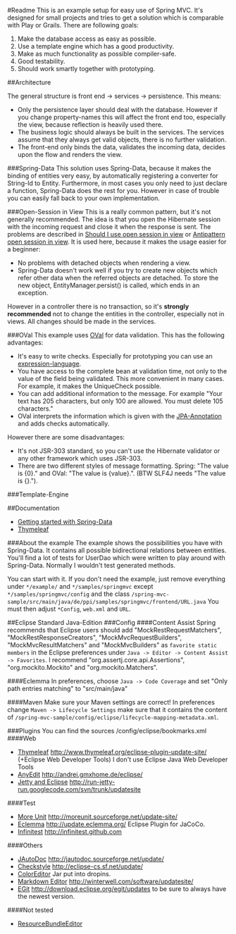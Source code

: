 #Readme
This is an example setup for easy use of Spring MVC. It's designed for small
projects and tries to get a solution which is comparable with Play or Grails.
There are following goals:

 1. Make the database access as easy as possible.
 2. Use a template engine which has a good productivity.
 3. Make as much functionality as possible compiler-safe.
 4. Good testability.
 5. Should work smartly together with prototyping.

##Architecture

The general structure is front end -> services -> persistence. This means:

 * Only the persistence layer should deal with the database. However if you
  change property-names this will affect the front end too, especially the
  view, because reflection is heavily used there.
 * The business logic should always be built in the services. The services
 assume that they always get valid objects, there is no further validation.
 * The front-end only binds the data, validates the incoming data, decides upon the
 flow and renders the view.

###Spring-Data
This solution uses Spring-Data, because it makes the binding of entities very
easy, by automatically registering a converter for String-Id to Entity.
Furthermore, in most cases you only need to just declare a function, Spring-Data
does the rest for you. However in case of trouble you can easily fall back to your own
implementation.

###Open-Session in View
This is a really common pattern, but it's not generally recommended. The idea is
that you open the Hibernate session with the incoming request and close it when
the response is sent. The problems are described in
[Should I use open session in view](http://heapdump.wordpress.com/2010/04/04/should-i-use-open-session-in-view/)
 or [Antipattern open session in view](http://java.dzone.com/articles/opensessioninview-antipattern).
It is used here, because it makes the usage easier for a beginner:
 * No problems with detached objects when rendering a view.
 * Spring-Data doesn't work well if you try to create new objects which
 refer other data when the referred objects are detached. To store the
 new object, EntityManager.persist() is called, which ends in an exception.

However in a controller there is no transaction, so it's **strongly recommended**
not to change the entities in the controller, especially not in views. All
changes should be made in the services.

###OVal
This example uses [OVal](http://oval.sourceforge.net/) for data validation.
This has the following advantages:

 * It's easy to write checks. Especially for prototyping you can use an
  [expression-language](http://oval.sourceforge.net/userguide.html#declaring-conditional-constraints).
 * You have access to the complete bean at validation time, not only to the value of the field being validated.
 This more convenient in many cases. For example, it makes the UniqueCheck possible.
 * You can add additional information to the message. For example
  "Your text has 205 characters, but only 100 are allowed. You must delete
  105 characters."
 * OVal interprets the information which is given with the
  [JPA-Annotation](http://oval.sourceforge.net/userguide.html#interpreting-ejb3-jpa-annotations)
  and adds checks automatically.

However there are some disadvantages:

 * It's not JSR-303 standard, so you can't use the Hibernate validator or
  any other framework which uses JSR-303.
 * There are two different styles of message formatting. Spring: "The value is {0}." and OVal:
  "The value is {value}.". (BTW SLF4J needs "The value is {}.").

###Template-Engine

##Documentation
 * [Getting started with Spring-Data](http://blog.springsource.org/2011/02/10/getting-started-with-spring-data-jpa/)
 * [Thymeleaf](http://www.thymeleaf.org/)

###About the example
The example shows the possibilities you have with Spring-Data. It contains all
possible bidirectional relations between entities.
You'll find a lot of tests for UserDao which were written to play around with
Spring-Data. Normally I wouldn't test generated methods.

You can start with it. If you don't need the example, just remove everything
under `*/example/` and `*/samples/springmvc` except `*/samples/springmvc/config`
and the class
`/spring-mvc-sample/src/main/java/de/ppi/samples/springmvc/frontend/URL.java`
You must then adjust `*Config`, `web.xml` and `URL`.

##Eclipse
Standard Java-Edition
###Config
####Content Assist
Spring recommends that Eclipse users should add
"MockRestRequestMatchers", "MockRestResponseCreators",
"MockMvcRequestBuilders", "MockMvcResultMatchers" and "MockMvcBuilders"
as `favorite static members` in the Eclipse preferences
under `Java -> Editor -> Content Assist -> Favorites`.
I recommend "org.assertj.core.api.Assertions", "org.mockito.Mockito" and "org.mockito.Matchers".

####Eclemma
In preferences, choose `Java -> Code Coverage` and set
"Only path entries matching" to "src/main/java"

####Maven
Make sure your Maven settings are correct!
In preferences change `Maven -> Lifecycle Settings` make sure that it contains the content of
`/spring-mvc-sample/config/eclipse/lifecycle-mapping-metadata.xml`.

###Plugins
You can find the sources /config/eclipse/bookmarks.xml
####Web
 * [Thymeleaf](https://github.com/thymeleaf/thymeleaf-extras-eclipse-plugin)  http://www.thymeleaf.org/eclipse-plugin-update-site/
    (+Eclipse Web Developer Tools)  I don't use Eclipse Java Web Developer Tools
 * [AnyEdit](http://andrei.gmxhome.de/anyedit/) http://andrei.gmxhome.de/eclipse/
 * [Jetty and Eclipse](http://code.google.com/p/run-jetty-run/) http://run-jetty-run.googlecode.com/svn/trunk/updatesite

####Test
 * [More Unit](http://moreunit.sourceforge.net/#overview) http://moreunit.sourceforge.net/update-site/
 * [Eclemma](http://www.eclemma.org/installation.html) http://update.eclemma.org/ Eclipse Plugin for JaCoCo.
 * [Infinitest](http://infinitest.github.io/) http://infinitest.github.com

####Others
 * [JAutoDoc](http://jautodoc.sourceforge.net/) http://jautodoc.sourceforge.net/update/
 * [Checkstyle](http://eclipse-cs.sourceforge.net/) http://eclipse-cs.sf.net/update/
 * [ColorEditor](http://gstaff.org/colorEditor/) Jar put into dropins.
 * [Markdown Editor](http://www.winterwell.com/software/markdown-editor.php) http://winterwell.com/software/updatesite/
 * [EGit](http://www.eclipse.org/egit/) http://download.eclipse.org/egit/updates to be sure to always have the newest version.

####Not tested
 * [ResourceBundleEditor](http://eclipse-rbe.sourceforge.net/)
